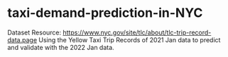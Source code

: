 # taxi-demand-prediction-in-NYC
Dataset Resource: https://www.nyc.gov/site/tlc/about/tlc-trip-record-data.page
Using the Yellow Taxi Trip Records of 2021 Jan data to predict and validate with the 2022 Jan data.
